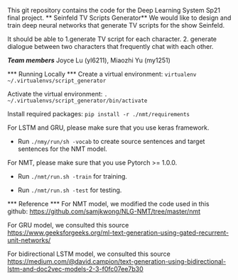 This git repository contains the code for the Deep Learning System Sp21 final project.
** Seinfeld TV Scripts Generator**
We would like to design and train deep neural networks that generate TV scripts for the show Seinfeld.

It should be able to 1.generate TV script for each character. 2. generate dialogue between two characters that frequently chat with each other.

***Team members***
Joyce Lu (yl6211), Miaozhi Yu (my1251)

*** Running Locally ***
Create a virtual environment:
```virtualenv ~/.virtualenvs/script_generator```

Activate the virtual environment:
```. ~/.virtualenvs/script_generator/bin/activate```

Install required packages:
```pip install -r ./nmt/requirements```

For LSTM and GRU, please make sure that you use keras framework.

- Run ```./nmy/run/sh -vocab``` to create source sentences and target sentences for the NMT model.

For NMT, please make sure that you use Pytorch >= 1.0.0.
- Run ```./nmt/run.sh -train``` for training.

- Run ```./nmt/run.sh -test``` for testing.

*** Reference ***
For NMT model, we modified the code used in this github: https://github.com/samjkwong/NLG-NMT/tree/master/nmt

For GRU model, we consulted this source https://www.geeksforgeeks.org/ml-text-generation-using-gated-recurrent-unit-networks/

For bidirectional LSTM model, we consulted this source https://medium.com/@david.campion/text-generation-using-bidirectional-lstm-and-doc2vec-models-2-3-f0fc07ee7b30


